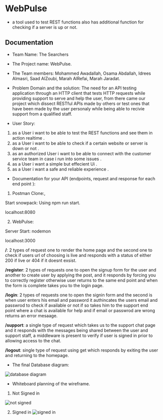 # WebPulse

- a tool used to test REST functions also has additional function for checking if a server is up or not.

## Documentation

* Team Name: The Searchers

* The Project name: WebPulse.

* The Team members: Mohammed Awadallah, Osama Abdallah, Idrees Almasri, Saad AlZoubi,  Marah AlRefai, Marah Jaradat.

* Problem Domain and the solution: The need for an API testing application through an HTTP client that tests HTTP requests while providing support to serve and help the user, from there came our project which dissect RESTful APIs made by others or test ones that have been made by the user personaly while being able to recivie support from a qualified staff.

* User Story:

1. as a User i want to be able to test the REST functions and see them in action realtime .
2. as a User i want to be able to check if a certain website or server is down or not .
3. as an authorized User i want to be able to connect with the customer service team in case i run into some issues .
4. as a User i want a simple but effecient Ui .
5. as a User i want a safe and reliable experience .

* Documentation for your API (endpoints, request and response for each end point ):

1. Postman Clone:,

Start snowpack: Using npm run start.

localhost:8080

2. WebPulse: 

Server Start: nodemon

localhost:3000

**/**: 2 types of request one to render the home page and the second one to check if users url of choosing is live and responds with a status of either 200 if live or 404 if it doesnt exsist.

**/register**: 2 types of requests one to open the signup form for the user and another to create user by applying the post, and it responds by forcing you to correctly register otherwise user returns to the same end point and when the form is complete takes you to the login page.

**/login**: 2 types of requests one to open the signin form and the second is when user enters his email and password it authincates the users email and passwrod to check if available or not if so takes him to the support end point where a chat is available for help and if email or passwrod are wrong returns an error mesaage.

**/support**: a single type of request which takes us to the support chat page and it responds with the messages being shared between the user and support staff, a middleware is present to verify if user is signed in prior to allowing access to the chat.

**/logout**: single type of request using get which responds by exiting the user and returning to the homepage.


* The final Database diagram:

![database diagram](https://i.ibb.co/3zHgNKG/database-image-mid-proj.jpg)


* Whiteboard planning of the wireframe.

1. Not Signed in

![not signed](https://i.ibb.co/CHPpJC2/not-signedin.png)

2. Signed in
![signed in](https://i.ibb.co/VCP7w7j/signedIn.png)

